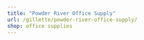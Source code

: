 ```yaml
---
title: "Powder River Office Supply"
url: /gillette/powder-river-office-supply/
shop: office supplies
---
```

